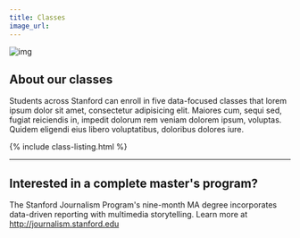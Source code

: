 ```yaml
---
title: Classes
image_url:
---
```


![img](http://compjolab.github.io/files/images/photos/WatchdogClass2015_group.jpg)

## About our classes

Students across Stanford can enroll in five data-focused classes that lorem ipsum dolor sit amet, consectetur adipisicing elit. Maiores cum, sequi sed, fugiat reiciendis in, impedit dolorum rem veniam dolorem ipsum, voluptas. Quidem eligendi eius libero voluptatibus, doloribus dolores iure.

{% include class-listing.html %}

---


<div class="well">
<h2>Interested in a complete master's program?</h2>

The Stanford Journalism Program's nine-month MA degree incorporates data-driven reporting with multimedia storytelling. Learn more at <a href="http://journalism.stanford.edu">http://journalism.stanford.edu</a>
</div>